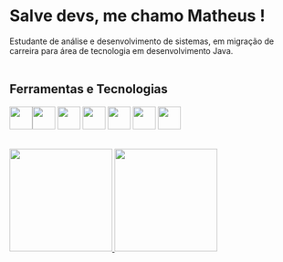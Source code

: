 # Salve devs, me chamo Matheus ! 
Estudante de análise e desenvolvimento de sistemas, em migração de carreira para área de tecnologia em desenvolvimento Java.
<br> </br> 

## Ferramentas e Tecnologias

<img src="https://cdn.jsdelivr.net/gh/devicons/devicon@latest/icons/java/java-original.svg" width="40" height="40" /><img src="https://cdn.jsdelivr.net/gh/devicons/devicon@latest/icons/html5/html5-original.svg" width="40" height="40"/>
<img src="https://cdn.jsdelivr.net/gh/devicons/devicon@latest/icons/css3/css3-original.svg" width="40" height="40"/>
<img loading="lazy" src="https://cdn.jsdelivr.net/gh/devicons/devicon/icons/git/git-original.svg" width="40" height="40"/>
<img src="https://cdn.jsdelivr.net/gh/devicons/devicon@latest/icons/github/github-original.svg" width="40" height="40"/>
<img src="https://cdn.jsdelivr.net/gh/devicons/devicon@latest/icons/linux/linux-original.svg" width="40" height="40"/>
<img src="https://cdn.jsdelivr.net/gh/devicons/devicon@latest/icons/docker/docker-original-wordmark.svg" width="40" height="40"/>
<br> </br> 


<div>
<a href="https://github.com/seu-usuário-aqui">
<img loading="lazy" height="180em" src="https://github-readme-stats.vercel.app/api/top-langs/?username=matheusgabsimoes&layout=compact&langs_count=7&theme=dracula"/>
<img loading="lazy" height="180em" src="https://github-readme-stats.vercel.app/api?username=matheusgabsimoes&show_icons=true&theme=dracula&include_all_commits=true&count_private=true"/>
</div>
<br> </br> 
